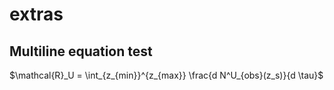 # extras

## Multiline equation test

$\mathcal{R}_U = \int_{z_{min}}^{z_{max}} \frac{d N^U_{obs}(z_s)}{d \tau}$
